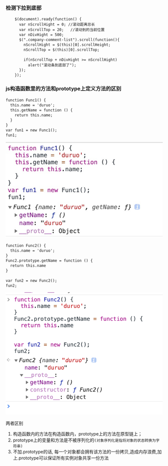 ### 检测下拉到底部

        $(document).ready(function() {
          var nScrollHight = 0; //滚动距离总长
          var nScrollTop = 20;   //滚动到的当前位置
          var nDivHight = 500;
          $(".company-comment-list").scroll(function(){
            nScrollHight = $(this)[0].scrollHeight;
            nScrollTop = $(this)[0].scrollTop;

            if(nScrollTop + nDivHight >= nScrollHight)
              alert("滚动条到底部了");
          });
        });

### js构造函数里的方法和prototype上定义方法的区别

```
function Func1() {
  this.name = 'duruo';
  this.getName = function () {
    return this.name;
  }
}
var fun1 = new Func1();
fun1;

```

![func1](./images/func1.png)
```
function Func2() {
  this.name = 'duruo';
}
Func2.prototype.getName = function () {
  return this.name
}

var fun2 = new Func2();
fun2;
```

![func2](./images/func2.png)

两者区别
1. 构造函数内的方法在构造函数内，prototype上的方法在原型链上；
2. prototype上的变量和方法是不被序列化的`(对象序列化是指将对象的状态转换为字符串)`
3. 不加.prototype的话, 每一个对象都会拥有该方法的一份拷贝,造成内存浪费,加上.prototype可以保证所有实例对象共享一份方法



